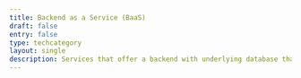 ```yaml
---
title: Backend as a Service (BaaS)
draft: false
entry: false
type: techcategory
layout: single
description: Services that offer a backend with underlying database that you can use from your front-end application
---
```

